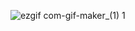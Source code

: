 ![ezgif com-gif-maker_(1) 1](https://user-images.githubusercontent.com/74236312/100600502-36d07580-32b6-11eb-85df-75f30b377fd8.gif)
